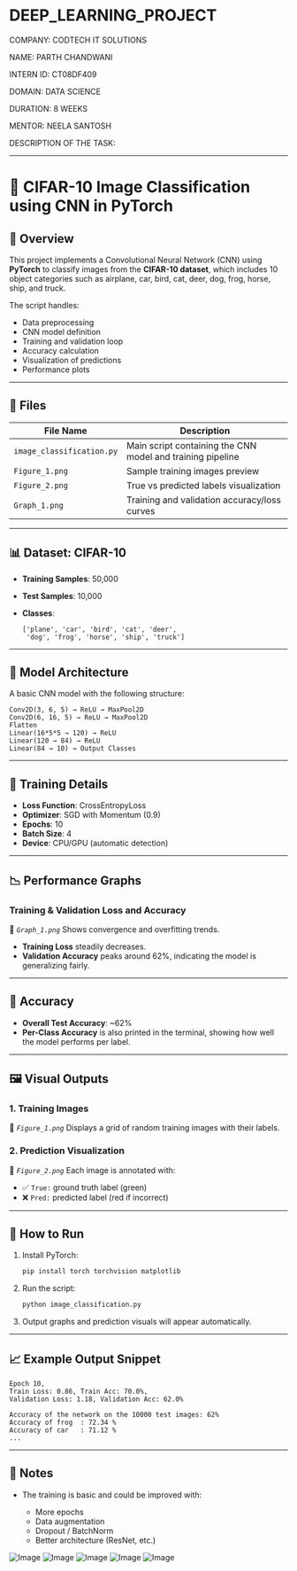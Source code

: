 # DEEP_LEARNING_PROJECT

COMPANY: CODTECH IT SOLUTIONS

NAME: PARTH CHANDWANI

INTERN ID: CT08DF409

DOMAIN: DATA SCIENCE

DURATION: 8 WEEKS

MENTOR: NEELA SANTOSH

DESCRIPTION OF THE TASK:

---

# 🧠 CIFAR-10 Image Classification using CNN in PyTorch

## 📌 Overview

This project implements a Convolutional Neural Network (CNN) using **PyTorch** to classify images from the **CIFAR-10 dataset**, which includes 10 object categories such as airplane, car, bird, cat, deer, dog, frog, horse, ship, and truck.

The script handles:

* Data preprocessing
* CNN model definition
* Training and validation loop
* Accuracy calculation
* Visualization of predictions
* Performance plots

---

## 📂 Files

| File Name                 | Description                                                |
| ------------------------- | ---------------------------------------------------------- |
| `image_classification.py` | Main script containing the CNN model and training pipeline |
| `Figure_1.png`            | Sample training images preview                             |
| `Figure_2.png`            | True vs predicted labels visualization                     |
| `Graph_1.png`             | Training and validation accuracy/loss curves               |

---

## 📊 Dataset: CIFAR-10

* **Training Samples**: 50,000
* **Test Samples**: 10,000
* **Classes**:

  ```
  ['plane', 'car', 'bird', 'cat', 'deer', 
   'dog', 'frog', 'horse', 'ship', 'truck']
  ```

---

## 🧱 Model Architecture

A basic CNN model with the following structure:

```
Conv2D(3, 6, 5) → ReLU → MaxPool2D
Conv2D(6, 16, 5) → ReLU → MaxPool2D
Flatten
Linear(16*5*5 → 120) → ReLU
Linear(120 → 84) → ReLU
Linear(84 → 10) → Output Classes
```

---

## 🧪 Training Details

* **Loss Function**: CrossEntropyLoss
* **Optimizer**: SGD with Momentum (0.9)
* **Epochs**: 10
* **Batch Size**: 4
* **Device**: CPU/GPU (automatic detection)

---

## 📉 Performance Graphs

### Training & Validation Loss and Accuracy

📎 *`Graph_1.png`*
Shows convergence and overfitting trends.

* **Training Loss** steadily decreases.
* **Validation Accuracy** peaks around 62%, indicating the model is generalizing fairly.

---

## 🎯 Accuracy

* **Overall Test Accuracy**: \~62%
* **Per-Class Accuracy** is also printed in the terminal, showing how well the model performs per label.

---

## 🖼️ Visual Outputs

### 1. Training Images

📎 *`Figure_1.png`*
Displays a grid of random training images with their labels.

### 2. Prediction Visualization

📎 *`Figure_2.png`*
Each image is annotated with:

* ✅ `True:` ground truth label (green)
* ❌ `Pred:` predicted label (red if incorrect)

---

## 🚀 How to Run

1. Install PyTorch:

   ```bash
   pip install torch torchvision matplotlib
   ```

2. Run the script:

   ```bash
   python image_classification.py
   ```

3. Output graphs and prediction visuals will appear automatically.

---

## 📈 Example Output Snippet

```
Epoch 10, 
Train Loss: 0.86, Train Acc: 70.0%, 
Validation Loss: 1.18, Validation Acc: 62.0%

Accuracy of the network on the 10000 test images: 62%
Accuracy of frog  : 72.34 %
Accuracy of car   : 71.12 %
...
```

---

## 📌 Notes

* The training is basic and could be improved with:

  * More epochs
  * Data augmentation
  * Dropout / BatchNorm
  * Better architecture (ResNet, etc.)

![Image](https://github.com/user-attachments/assets/858cf22b-316f-4e7c-ace3-5dcb310f3ed7)
![Image](https://github.com/user-attachments/assets/ac1051b0-4e33-4a41-a440-d294ea814672)
![Image](https://github.com/user-attachments/assets/278150a5-c37d-4ce2-98fc-036c96946fcc)
![Image](https://github.com/user-attachments/assets/cc643282-4e1f-45cd-9846-4a252725d27c)
![Image](https://github.com/user-attachments/assets/a8e0baaa-5ebd-43f7-a1e2-6a8d4238dd17)
